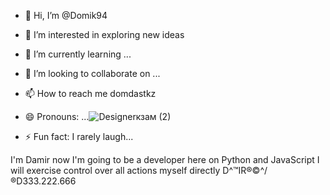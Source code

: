 - 👋 Hi, I’m @Domik94
- 👀 I’m interested in exploring new ideas 
- 🌱 I’m currently learning ...
- 💞️ I’m looking to collaborate on ...
- 📫 How to reach me domdastkz
- 😄 Pronouns: ...![Designerкзам (2)](https://github.com/Domik94/Domik94/assets/157407004/329b910d-2014-4fb1-a149-d1de4635073e)

- ⚡ Fun fact: I rarely laugh... 

<!---
Domik94/Domik94 is a ✨ special ✨ repository because its `README.md` (this file) appears on your GitHub profile.
You can click the Preview link to take a look at your changes.
--->
I'm Damir now I'm going to be a developer here on Python and JavaScript 
I will exercise control over all actions myself directly 
D^™IR®©^\/®D333.222.666
